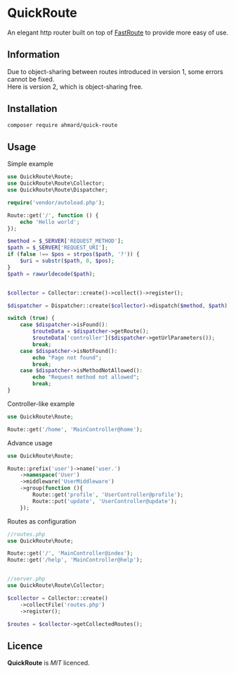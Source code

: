 # QuickRoute
An elegant http router built on top of [FastRoute](https://github.com/nikic/FastRoute) to provide more easy of use.

## Information
Due to object-sharing between routes introduced in version 1, some errors cannot be fixed.
<br/>
Here is version 2, which is object-sharing free.

## Installation
```bash
composer require ahmard/quick-route
```

## Usage

Simple example
```php
use QuickRoute\Route;
use QuickRoute\Route\Collector;
use QuickRoute\Route\Dispatcher;

require('vendor/autoload.php');

Route::get('/', function () {
    echo 'Hello world';
});

$method = $_SERVER['REQUEST_METHOD'];
$path = $_SERVER['REQUEST_URI'];
if (false !== $pos = strpos($path, '?')) {
    $uri = substr($path, 0, $pos);
}
$path = rawurldecode($path);


$collector = Collector::create()->collect()->register();

$dispatcher = Dispatcher::create($collector)->dispatch($method, $path);

switch (true) {
    case $dispatcher->isFound():
        $routeData = $dispatcher->getRoute();
        $routeData['controller']($dispatcher->getUrlParameters());
        break;
    case $dispatcher->isNotFound():
        echo "Page not found";
        break;
    case $dispatcher->isMethodNotAllowed():
        echo "Request method not allowed";
        break;
}
```

Controller-like example
```php
use QuickRoute\Route;

Route::get('/home', 'MainController@home');
```

Advance usage
```php
use QuickRoute\Route;

Route::prefix('user')->name('user.')
    ->namespace('User')
    ->middleware('UserMiddleware')
    ->group(function (){
        Route::get('profile', 'UserController@profile');
        Route::put('update', 'UserController@update');
    });
```

Routes as configuration
```php
//routes.php
use QuickRoute\Route;

Route::get('/', 'MainController@index');
Route::get('/help', 'MainController@help');


//server.php
use QuickRoute\Route\Collector;

$collector = Collector::create()
    ->collectFile('routes.php')
    ->register();

$routes = $collector->getCollectedRoutes();
```

## Licence
**QuickRoute** is _MIT_ licenced.